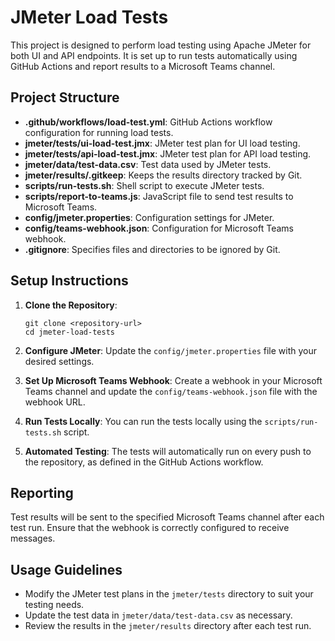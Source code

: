 # JMeter Load Tests

This project is designed to perform load testing using Apache JMeter for both UI and API endpoints. It is set up to run tests automatically using GitHub Actions and report results to a Microsoft Teams channel.

## Project Structure

- **.github/workflows/load-test.yml**: GitHub Actions workflow configuration for running load tests.
- **jmeter/tests/ui-load-test.jmx**: JMeter test plan for UI load testing.
- **jmeter/tests/api-load-test.jmx**: JMeter test plan for API load testing.
- **jmeter/data/test-data.csv**: Test data used by JMeter tests.
- **jmeter/results/.gitkeep**: Keeps the results directory tracked by Git.
- **scripts/run-tests.sh**: Shell script to execute JMeter tests.
- **scripts/report-to-teams.js**: JavaScript file to send test results to Microsoft Teams.
- **config/jmeter.properties**: Configuration settings for JMeter.
- **config/teams-webhook.json**: Configuration for Microsoft Teams webhook.
- **.gitignore**: Specifies files and directories to be ignored by Git.

## Setup Instructions

1. **Clone the Repository**: 
   ```
   git clone <repository-url>
   cd jmeter-load-tests
   ```

2. **Configure JMeter**: 
   Update the `config/jmeter.properties` file with your desired settings.

3. **Set Up Microsoft Teams Webhook**: 
   Create a webhook in your Microsoft Teams channel and update the `config/teams-webhook.json` file with the webhook URL.

4. **Run Tests Locally**: 
   You can run the tests locally using the `scripts/run-tests.sh` script.

5. **Automated Testing**: 
   The tests will automatically run on every push to the repository, as defined in the GitHub Actions workflow.

## Reporting

Test results will be sent to the specified Microsoft Teams channel after each test run. Ensure that the webhook is correctly configured to receive messages.

## Usage Guidelines

- Modify the JMeter test plans in the `jmeter/tests` directory to suit your testing needs.
- Update the test data in `jmeter/data/test-data.csv` as necessary.
- Review the results in the `jmeter/results` directory after each test run.